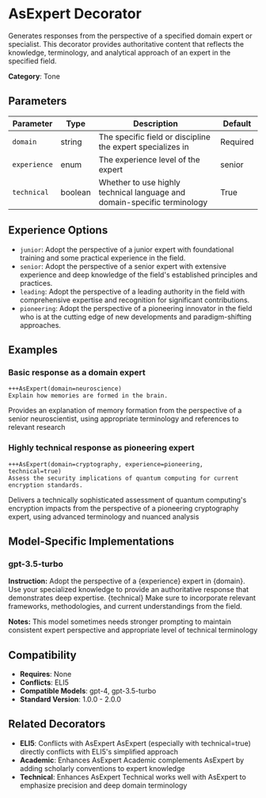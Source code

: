 # AsExpert Decorator

Generates responses from the perspective of a specified domain expert or specialist. This decorator provides authoritative content that reflects the knowledge, terminology, and analytical approach of an expert in the specified field.

**Category**: Tone

## Parameters

| Parameter | Type | Description | Default |
|-----------|------|-------------|--------|
| `domain` | string | The specific field or discipline the expert specializes in | Required |
| `experience` | enum | The experience level of the expert | senior |
| `technical` | boolean | Whether to use highly technical language and domain-specific terminology | True |

## Experience Options

- `junior`: Adopt the perspective of a junior expert with foundational training and some practical experience in the field.
- `senior`: Adopt the perspective of a senior expert with extensive experience and deep knowledge of the field's established principles and practices.
- `leading`: Adopt the perspective of a leading authority in the field with comprehensive expertise and recognition for significant contributions.
- `pioneering`: Adopt the perspective of a pioneering innovator in the field who is at the cutting edge of new developments and paradigm-shifting approaches.

## Examples

### Basic response as a domain expert

```
+++AsExpert(domain=neuroscience)
Explain how memories are formed in the brain.
```

Provides an explanation of memory formation from the perspective of a senior neuroscientist, using appropriate terminology and references to relevant research

### Highly technical response as pioneering expert

```
+++AsExpert(domain=cryptography, experience=pioneering, technical=true)
Assess the security implications of quantum computing for current encryption standards.
```

Delivers a technically sophisticated assessment of quantum computing's encryption impacts from the perspective of a pioneering cryptography expert, using advanced terminology and nuanced analysis

## Model-Specific Implementations

### gpt-3.5-turbo

**Instruction:** Adopt the perspective of a {experience} expert in {domain}. Use your specialized knowledge to provide an authoritative response that demonstrates deep expertise. {technical} Make sure to incorporate relevant frameworks, methodologies, and current understandings from the field.

**Notes:** This model sometimes needs stronger prompting to maintain consistent expert perspective and appropriate level of technical terminology


## Compatibility

- **Requires**: None
- **Conflicts**: ELI5
- **Compatible Models**: gpt-4, gpt-3.5-turbo
- **Standard Version**: 1.0.0 - 2.0.0

## Related Decorators

- **ELI5**: Conflicts with AsExpert AsExpert (especially with technical=true) directly conflicts with ELI5's simplified approach
- **Academic**: Enhances AsExpert Academic complements AsExpert by adding scholarly conventions to expert knowledge
- **Technical**: Enhances AsExpert Technical works well with AsExpert to emphasize precision and deep domain terminology
